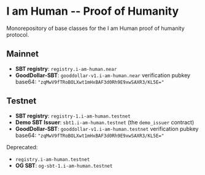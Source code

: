 # I am Human -- Proof of Humanity

Monorepository of base classes for the I am Human proof of humanity protocol.

## Mainnet

- **SBT registry**: `registry.i-am-human.near`
- **GoodDollar-SBT**: `gooddollar-v1.i-am-human.near`
  verification pubkey base64: `"zqMwV9fTRoBOLXwt1mHxBAF3d0Rh9E9xwSAXR3/KL5E="`

## Testnet

- **SBT registry**: `registry-1.i-am-human.testnet`
- **Demo SBT Issuer**: `sbt1.i-am-human.testnet` (the `demo_issuer` contract)
- **GoodDollar-SBT**: `gooddollar-v1.i-am-human.testnet`
  verification pubkey base64: `"zqMwV9fTRoBOLXwt1mHxBAF3d0Rh9E9xwSAXR3/KL5E="`

Deprecated:

- `registry.i-am-human.testnet`
- **OG SBT**: `og-sbt-1.i-am-human.testnet`
